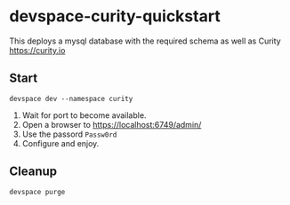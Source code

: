 # devspace-curity-quickstart

This deploys a mysql database with the required schema as well as Curity <https://curity.io>

## Start

```console
devspace dev --namespace curity
```
1. Wait for port to become available.
2. Open a browser to <https://localhost:6749/admin/>
3. Use the passord `Passw0rd`
4. Configure and enjoy.

## Cleanup

```console
devspace purge
```
